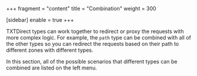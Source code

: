 +++
fragment = "content"
title = "Combination"
weight = 300

[sidebar]
  enable = true
+++

TXTDirect types can work together to redirect or proxy the requests with more complex logic. For example, the `path` type can be combined with all of the other types so you can redirect the requests based on their path to different zones with different types.

In this section, all of the possible scenarios that different types can be combined are listed on the left menu.
